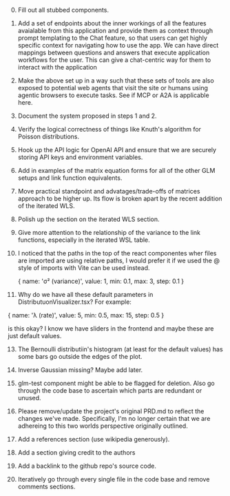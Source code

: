 0. Fill out all stubbed components. 

1. Add a set of endpoints about the inner workings of all the features avaialable from this application and provide them as context through prompt templating to the Chat feature, so that users can get highly specific context for navigating how to use the app. We can have direct mappings between questions and answers that execute application workflows for the user. This can give a chat-centric way for them to interact with the application

2. Make the above set up in a way such that these sets of tools are also exposed to potential web agents that visit the site or humans using agentic browsers to execute tasks. See if MCP or A2A is applicable here.

3. Document the system proposed in steps 1 and 2.

4. Verify the logical correctness of things like Knuth's algorithm for Poisson distributions.

5. Hook up the API logic for OpenAI API and ensure that we are securely storing API keys and environment variables.

6. Add in examples of the matrix equation forms for all of the other GLM setups and link function equivalents.

7. Move practical standpoint and advatages/trade-offs of matrices approach to be higher up. Its flow is broken apart by the recent addition of the iterated WLS.

8. Polish up the section on the iterated WLS section.

10. Give more attention to the relationship of the variance to the link functions, especially in the iterated WSL table.

11. I noticed that the paths in the top of the react componentes wher files are imported are using relative paths, I would prefer it if we used the @ style of imports with Vite can be used instead.

      { name: 'σ² (variance)', value: 1, min: 0.1, max: 3, step: 0.1 }
12. Why do we have all these default parameters in DistributuonVisualizer.tsx? For example:

{ name: 'λ (rate)', value: 5, min: 0.5, max: 15, step: 0.5 }

is this okay? I know we have sliders in the frontend and maybe these are just default values.

13. The Bernoulli distributiin's histogram (at least for the default values) has some bars go outside the edges of the plot.


15. Inverse Gaussian missing? Maybe add later.


16. glm-test component might be able to be flagged for deletion. Also go through the code base to ascertain which parts are redundant or unused.

17. Please remove/update the project's original PRD.md to reflect the changes we've made. Specifically, I'm no longer certain that we are adhereing to this two worlds perspective originally outlined.

18. Add a references section (use wikipedia generously).

19. Add a section giving credit to the authors

20. Add a backlink to the github repo's source code.

21. Iteratively go through every single file in the code base and remove comments sections.
